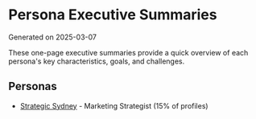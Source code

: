 # Persona Executive Summaries
Generated on 2025-03-07

These one-page executive summaries provide a quick overview of each persona's key characteristics, goals, and challenges.

## Personas
- [Strategic Sydney](strategic_sydney.md) - Marketing Strategist (15% of profiles)
